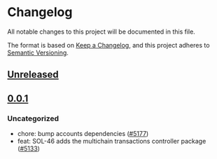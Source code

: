 # Changelog

All notable changes to this project will be documented in this file.

The format is based on [Keep a Changelog](https://keepachangelog.com/en/1.0.0/),
and this project adheres to [Semantic Versioning](https://semver.org/spec/v2.0.0.html).

## [Unreleased]

## [0.0.1]

### Uncategorized

- chore: bump accounts dependencies ([#5177](https://github.com/MetaMask/core/pull/5177))
- feat: SOL-46 adds the multichain transactions controller package ([#5133](https://github.com/MetaMask/core/pull/5133))

[Unreleased]: https://github.com/MetaMask/core/compare/@metamask/multichain-transactions-controller@0.0.1...HEAD
[0.0.1]: https://github.com/MetaMask/core/releases/tag/@metamask/multichain-transactions-controller@0.0.1
